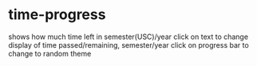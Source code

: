 # time-progress
shows how much time left in semester(USC)/year
click on text to change display of time passed/remaining, semester/year
click on progress bar to change to random theme
